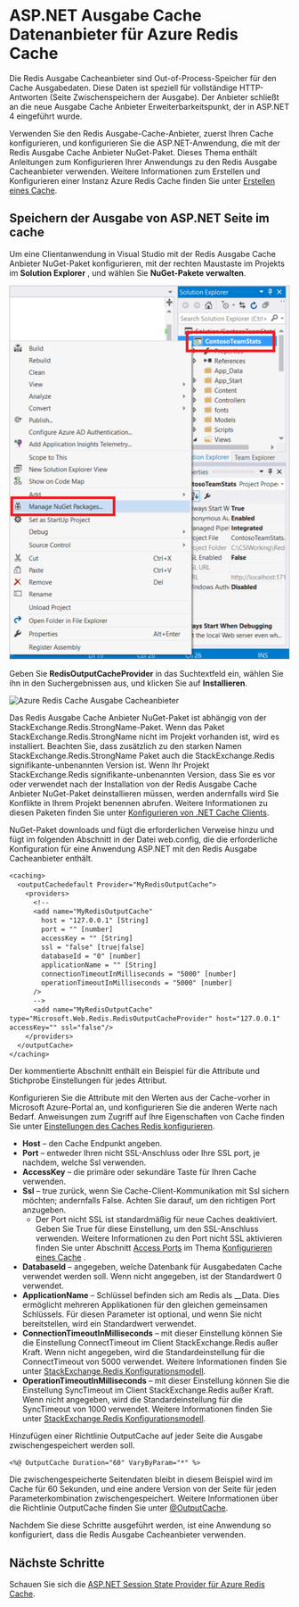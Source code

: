 <properties
    pageTitle="ASP.NET Ausgabecacheanbieter Cache"
    description="Erfahren Sie, wie ASP.NET Seitenausgabe mit Azure Redis Cache zwischengespeichert"
    services="redis-cache"
    documentationCenter="na"
    authors="steved0x"
    manager="douge"
    editor="tysonn" />
<tags
    ms.service="cache"
    ms.devlang="na"
    ms.topic="article"
    ms.tgt_pltfrm="cache-redis"
    ms.workload="tbd"
    ms.date="09/27/2016"
    ms.author="sdanie" />

# <a name="aspnet-output-cache-provider-for-azure-redis-cache"></a>ASP.NET Ausgabe Cache Datenanbieter für Azure Redis Cache

Die Redis Ausgabe Cacheanbieter sind Out-of-Process-Speicher für den Cache Ausgabedaten. Diese Daten ist speziell für vollständige HTTP-Antworten (Seite Zwischenspeichern der Ausgabe). Der Anbieter schließt an die neue Ausgabe Cache Anbieter Erweiterbarkeitspunkt, der in ASP.NET 4 eingeführt wurde.

Verwenden Sie den Redis Ausgabe-Cache-Anbieter, zuerst Ihren Cache konfigurieren, und konfigurieren Sie die ASP.NET-Anwendung, die mit der Redis Ausgabe Cache Anbieter NuGet-Paket. Dieses Thema enthält Anleitungen zum Konfigurieren Ihrer Anwendungs zu den Redis Ausgabe Cacheanbieter verwenden. Weitere Informationen zum Erstellen und Konfigurieren einer Instanz Azure Redis Cache finden Sie unter [Erstellen eines Cache](cache-dotnet-how-to-use-azure-redis-cache.md#create-a-cache).

## <a name="store-aspnet-page-output-in-the-cache"></a>Speichern der Ausgabe von ASP.NET Seite im cache

Um eine Clientanwendung in Visual Studio mit der Redis Ausgabe Cache Anbieter NuGet-Paket konfigurieren, mit der rechten Maustaste im Projekts im **Solution Explorer** , und wählen Sie **NuGet-Pakete verwalten**.

![Verwalten von Azure Redis Cache NuGet-Pakete](./media/cache-aspnet-output-cache-provider/redis-cache-manage-nuget-menu.png)

Geben Sie **RedisOutputCacheProvider** in das Suchtextfeld ein, wählen Sie ihn in den Suchergebnissen aus, und klicken Sie auf **Installieren**.

![Azure Redis Cache Ausgabe Cacheanbieter](./media/cache-aspnet-output-cache-provider/redis-cache-page-output-provider.png)

Das Redis Ausgabe Cache Anbieter NuGet-Paket ist abhängig von der StackExchange.Redis.StrongName-Paket. Wenn das Paket StackExchange.Redis.StrongName nicht im Projekt vorhanden ist, wird es installiert. Beachten Sie, dass zusätzlich zu den starken Namen StackExchange.Redis.StrongName Paket auch die StackExchange.Redis signifikante-unbenannten Version ist. Wenn Ihr Projekt StackExchange.Redis signifikante-unbenannten Version, dass Sie es vor oder verwendet nach der Installation von der Redis Ausgabe Cache Anbieter NuGet-Paket deinstallieren müssen, werden andernfalls wird Sie Konflikte in Ihrem Projekt benennen abrufen. Weitere Informationen zu diesen Paketen finden Sie unter [Konfigurieren von .NET Cache Clients](cache-dotnet-how-to-use-azure-redis-cache.md#configure-the-cache-clients).

NuGet-Paket downloads und fügt die erforderlichen Verweise hinzu und fügt im folgenden Abschnitt in der Datei web.config, die die erforderliche Konfiguration für eine Anwendung ASP.NET mit den Redis Ausgabe Cacheanbieter enthält.

    <caching>
      <outputCachedefault Provider="MyRedisOutputCache">
        <providers>
          <!--
          <add name="MyRedisOutputCache"
            host = "127.0.0.1" [String]
            port = "" [number]
            accessKey = "" [String]
            ssl = "false" [true|false]
            databaseId = "0" [number]
            applicationName = "" [String]
            connectionTimeoutInMilliseconds = "5000" [number]
            operationTimeoutInMilliseconds = "5000" [number]
          />
          -->
          <add name="MyRedisOutputCache" type="Microsoft.Web.Redis.RedisOutputCacheProvider" host="127.0.0.1" accessKey="" ssl="false"/>
        </providers>
      </outputCache>
    </caching>

Der kommentierte Abschnitt enthält ein Beispiel für die Attribute und Stichprobe Einstellungen für jedes Attribut.

Konfigurieren Sie die Attribute mit den Werten aus der Cache-vorher in Microsoft Azure-Portal an, und konfigurieren Sie die anderen Werte nach Bedarf. Anweisungen zum Zugriff auf Ihre Eigenschaften von Cache finden Sie unter [Einstellungen des Caches Redis konfigurieren](cache-configure.md#configure-redis-cache-settings).

-   **Host** – den Cache Endpunkt angeben.
-   **Port** – entweder Ihren nicht SSL-Anschluss oder Ihre SSL port, je nachdem, welche Ssl verwenden.
-   **AccessKey** – die primäre oder sekundäre Taste für Ihren Cache verwenden.
-   **Ssl** – true zurück, wenn Sie Cache-Client-Kommunikation mit Ssl sichern möchten; andernfalls False. Achten Sie darauf, um den richtigen Port anzugeben.
    -   Der Port nicht SSL ist standardmäßig für neue Caches deaktiviert. Geben Sie True für diese Einstellung, um den SSL-Anschluss verwenden. Weitere Informationen zu den Port nicht SSL aktivieren finden Sie unter Abschnitt [Access Ports](cache-configure.md#access-ports) im Thema [Konfigurieren eines Cache](cache-configure.md) .
-   **DatabaseId** – angegeben, welche Datenbank für Ausgabedaten Cache verwendet werden soll. Wenn nicht angegeben, ist der Standardwert 0 verwendet.
-   **ApplicationName** – Schlüssel befinden sich am Redis als <AppName>_<SessionId>_Data. Dies ermöglicht mehreren Applikationen für den gleichen gemeinsamen Schlüssels. Für diesen Parameter ist optional, und wenn Sie nicht bereitstellen, wird ein Standardwert verwendet.
-   **ConnectionTimeoutInMilliseconds** – mit dieser Einstellung können Sie die Einstellung ConnectTimeout im Client StackExchange.Redis außer Kraft. Wenn nicht angegeben, wird die Standardeinstellung für die ConnectTimeout von 5000 verwendet. Weitere Informationen finden Sie unter [StackExchange.Redis Konfigurationsmodell](http://go.microsoft.com/fwlink/?LinkId=398705).
-   **OperationTimeoutInMilliseconds** – mit dieser Einstellung können Sie die Einstellung SyncTimeout im Client StackExchange.Redis außer Kraft. Wenn nicht angegeben, wird die Standardeinstellung für die SyncTimeout von 1000 verwendet. Weitere Informationen finden Sie unter [StackExchange.Redis Konfigurationsmodell](http://go.microsoft.com/fwlink/?LinkId=398705).

Hinzufügen einer Richtlinie OutputCache auf jeder Seite die Ausgabe zwischengespeichert werden soll.

    <%@ OutputCache Duration="60" VaryByParam="*" %>

Die zwischengespeicherte Seitendaten bleibt in diesem Beispiel wird im Cache für 60 Sekunden, und eine andere Version von der Seite für jeden Parameterkombination zwischengespeichert. Weitere Informationen über die Richtlinie OutputCache finden Sie unter [@OutputCache](http://go.microsoft.com/fwlink/?linkid=320837).

Nachdem Sie diese Schritte ausgeführt werden, ist eine Anwendung so konfiguriert, dass die Redis Ausgabe Cacheanbieter verwenden.

## <a name="next-steps"></a>Nächste Schritte

Schauen Sie sich die [ASP.NET Session State Provider für Azure Redis Cache](cache-aspnet-session-state-provider.md).
